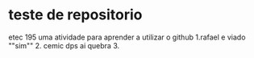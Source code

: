 # teste de repositorio
etec 195
uma atividade para aprender a utilizar o github
1.rafael e viado ""sim""
2. cemic dps ai quebra
3. 
